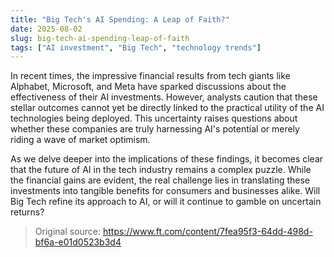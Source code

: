 ```yaml
---
title: "Big Tech's AI Spending: A Leap of Faith?"
date: 2025-08-02
slug: big-tech-ai-spending-leap-of-faith
tags: ["AI investment", "Big Tech", "technology trends"]
---
```


In recent times, the impressive financial results from tech giants like Alphabet, Microsoft, and Meta have sparked discussions about the effectiveness of their AI investments. However, analysts caution that these stellar outcomes cannot yet be directly linked to the practical utility of the AI technologies being deployed. This uncertainty raises questions about whether these companies are truly harnessing AI's potential or merely riding a wave of market optimism.

As we delve deeper into the implications of these findings, it becomes clear that the future of AI in the tech industry remains a complex puzzle. While the financial gains are evident, the real challenge lies in translating these investments into tangible benefits for consumers and businesses alike. Will Big Tech refine its approach to AI, or will it continue to gamble on uncertain returns?
> Original source: https://www.ft.com/content/7fea95f3-64dd-498d-bf6a-e01d0523b3d4